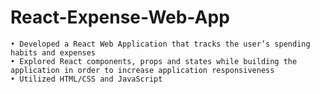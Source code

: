 # React-Expense-Web-App

    • Developed a React Web Application that tracks the user’s spending habits and expenses
    • Explored React components, props and states while building the application in order to increase application responsiveness 
    • Utilized HTML/CSS and JavaScript 
    
    

